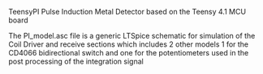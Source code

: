 TeensyPI Pulse Induction Metal Detector based on the Teensy 4.1 MCU board

The PI_model.asc file is a generic LTSpice schematic for simulation of the 
Coil Driver and receive sections which includes 2 other models 1 for the 
CD4066 bidirectional switch and one for the potentiometers used in the post
processing of the integration signal
